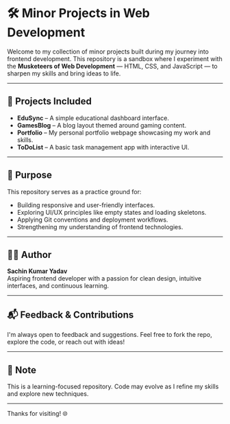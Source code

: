 # 🛠️ Minor Projects in Web Development

Welcome to my collection of minor projects built during my journey into frontend development. This repository is a sandbox where I experiment with the **Musketeers of Web Development** — HTML, CSS, and JavaScript — to sharpen my skills and bring ideas to life.

---

## 📁 Projects Included

- **EduSync** – A simple educational dashboard interface.
- **GamesBlog** – A blog layout themed around gaming content.
- **Portfolio** – My personal portfolio webpage showcasing my work and skills.
- **ToDoList** – A basic task management app with interactive UI.

---

## 🚀 Purpose

This repository serves as a practice ground for:
- Building responsive and user-friendly interfaces.
- Exploring UI/UX principles like empty states and loading skeletons.
- Applying Git conventions and deployment workflows.
- Strengthening my understanding of frontend technologies.

---

## 👨‍💻 Author

**Sachin Kumar Yadav**  
Aspiring frontend developer with a passion for clean design, intuitive interfaces, and continuous learning.

---

## 📬 Feedback & Contributions

I'm always open to feedback and suggestions. Feel free to fork the repo, explore the code, or reach out with ideas!

---

## 📌 Note

This is a learning-focused repository. Code may evolve as I refine my skills and explore new techniques.

---

Thanks for visiting! 🌐
